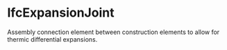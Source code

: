 IfcExpansionJoint
=================
Assembly connection element between construction elements to allow for thermic
differential expansions.


